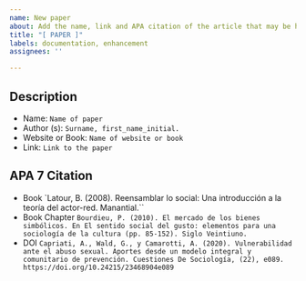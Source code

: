 ```yaml
---
name: New paper
about: Add the name, link and APA citation of the article that may be helpful.
title: "[ PAPER ]"
labels: documentation, enhancement
assignees: ''

---
```


## Description
* Name: `Name of paper`
* Author (s): `Surname, first_name_initial.`
* Website or Book: `Name of website or book`
* Link: `Link to the paper`

## APA 7 Citation
* Book
`Latour, B. (2008). Reensamblar lo social: Una introducción a la teoría del actor-red.
Manantial.``
* Book Chapter
`Bourdieu, P. (2010). El mercado de los bienes simbólicos. En El sentido social del gusto:
elementos para una sociología de la cultura (pp. 85-152). Siglo Veintiuno.`
* DOI
`Capriati, A., Wald, G., y Camarotti, A. (2020). Vulnerabilidad ante el abuso sexual.
Aportes desde un modelo integral y comunitario de prevención. Cuestiones De
Sociología, (22), e089. https://doi.org/10.24215/23468904e089`

